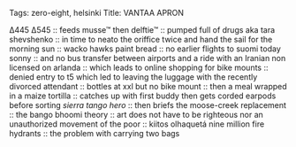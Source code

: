 Tags: zero-eight, helsinki
Title: VANTAA APRON
  
∆445 ∆545 :: feeds musse™ then delftie™ :: pumped full of drugs aka tara shevshenko :: in time to neato the oriffice twice and hand the sail for the morning sun :: wacko hawks paint bread :: no earlier flights to suomi today sonny :: and no bus transfer between airports and a ride with an Iranian non licensed on arlanda :: which leads to online shopping for bike mounts :: denied entry to t5 which led to leaving the luggage with the recently divorced attendant :: bottles at xxl but no bike mount :: then a meal wrapped in a maize tortilla :: catches up with first buddy then gets corded earpods before sorting _sierra tango hero_ :: then briefs the moose-creek replacement :: the bango bhoomi theory :: art does not have to be righteous nor an unauthorized movement of the poor :: kiitos olhaquetá nine million fire hydrants :: the problem with carrying two bags
